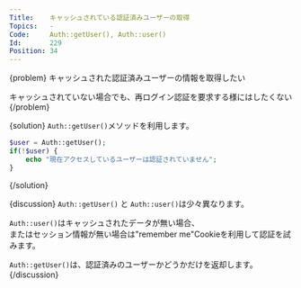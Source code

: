 ```yaml
---
Title:    キャッシュされている認証済みユーザーの取得
Topics:   -
Code:     Auth::getUser(), Auth::user()
Id:       229
Position: 34
---
```


{problem}
キャッシュされた認証済みユーザーの情報を取得したい

キャッシュされていない場合でも、再ログイン認証を要求する様にはしたくない
{/problem}

{solution}
`Auth::getUser()`メソッドを利用します。

```php
$user = Auth::getUser();
if(!$user) {
    echo "現在アクセスしているユーザーは認証されていません";
}
```
{/solution}

{discussion}
`Auth::getUser()` と `Auth::user()`は少々異なります。

`Auth::user()`はキャッシュされたデータが無い場合、  
またはセッション情報が無い場合は"remember me"Cookieを利用して認証を試みます。

`Auth::getUser()`は、認証済みのユーザーかどうかだけを返却します。  
{/discussion}
